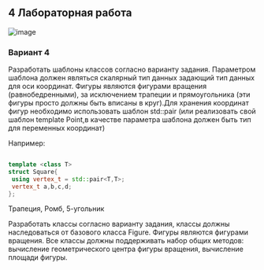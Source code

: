 ## 4 Лабораторная работа

![image](https://github.com/Hsbnn/LROOPLabs/assets/116022974/1b72d515-80e9-4d75-b5b5-3c02a93725a0)


### Вариант 4

Разработать шаблоны классов согласно варианту задания. Параметром шаблона должен 
являться скалярный тип данных задающий тип данных для оси координат. 
Фигуры являются фигурами вращения (равнобедренными), за исключением трапеции и 
прямоугольника (эти фигуры просто должны быть вписаны в круг).Для хранения координат 
фигур необходимо использовать шаблон std::pair (или реализовать свой шаблон template <class
T> Point,в качестве параметра шаблона должен быть тип для переменных координат)


Например:
```C++

template <class T>
struct Square{
 using vertex_t = std::pair<T,T>;
 vertex_t a,b,c,d;
};

```

Трапеция, Ромб, 5-угольник

Разработать классы согласно варианту задания, классы должны наследоваться от базового 
класса Figure. Фигуры являются фигурами вращения. Все классы должны поддерживать набор 
общих методов: вычисление геометрического центра фигуры вращения, вычисление площади фигуры.


